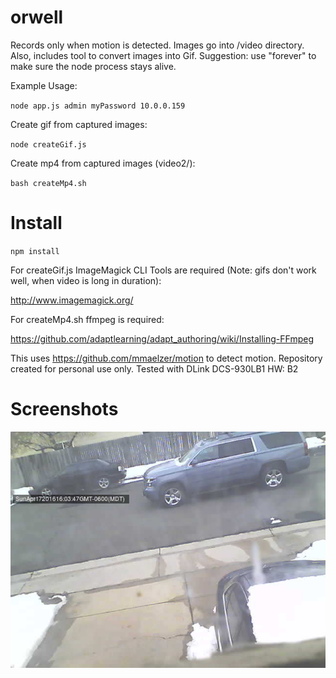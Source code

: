 # orwell

Records only when motion is detected. Images go into /video directory. Also, includes tool to convert images into Gif. Suggestion: use "forever" to make sure the node process stays alive.

Example Usage:

`node app.js admin myPassword 10.0.0.159`

Create gif from captured images:

`node createGif.js`

Create mp4 from captured images (video2/):

`bash createMp4.sh`

# Install
`npm install`

For createGif.js ImageMagick CLI Tools are required (Note: gifs don't work well, when video is long in duration):

http://www.imagemagick.org/

For createMp4.sh ffmpeg is required:

https://github.com/adaptlearning/adapt_authoring/wiki/Installing-FFmpeg

This uses https://github.com/mmaelzer/motion to detect motion. Repository created for personal use only. Tested with DLink DCS-930LB1 HW: B2

# Screenshots
![Alt text](/screenshots/1460930627074.jpg?raw=true "Screenshot 1")
